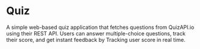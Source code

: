 # Quiz
A simple web-based quiz application that fetches  questions from QuizAPI.io using their REST API. Users can answer multiple-choice questions, track their score, and get instant feedback by Tracking user score in real time.
